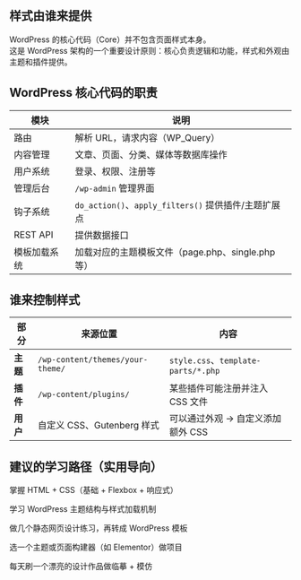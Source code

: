 ## 样式由谁来提供
WordPress 的核心代码（Core）并不包含页面样式本身。  
这是 WordPress 架构的一个重要设计原则：核心负责逻辑和功能，样式和外观由主题和插件提供。  

## WordPress 核心代码的职责
| 模块       | 说明                                         |
| -------- | ------------------------------------------ |
| 路由       | 解析 URL，请求内容（WP\_Query）                     |
| 内容管理     | 文章、页面、分类、媒体等数据库操作                          |
| 用户系统     | 登录、权限、注册等                                  |
| 管理后台     | `/wp-admin` 管理界面                           |
| 钩子系统     | `do_action()`、`apply_filters()` 提供插件/主题扩展点 |
| REST API | 提供数据接口                                     |
| 模板加载系统   | 加载对应的主题模板文件（page.php、single.php 等）         |


## 谁来控制样式
| 部分     | 来源位置                             | 内容                                 |
| ------ | -------------------------------- | ---------------------------------- |
| **主题** | `/wp-content/themes/your-theme/` | `style.css`、`template-parts/*.php` |
| **插件** | `/wp-content/plugins/`           | 某些插件可能注册并注入 CSS 文件                 |
| **用户** | 自定义 CSS、Gutenberg 样式             | 可以通过外观 → 自定义添加额外 CSS               |


## 建议的学习路径（实用导向）

掌握 HTML + CSS（基础 + Flexbox + 响应式）

学习 WordPress 主题结构与样式加载机制

做几个静态网页设计练习，再转成 WordPress 模板

选一个主题或页面构建器（如 Elementor）做项目

每天刷一个漂亮的设计作品做临摹 + 模仿

